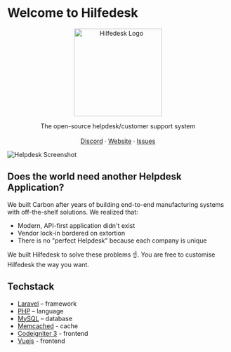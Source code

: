 # Welcome to Hilfedesk


<p align="center">
   <a href="https://www.open.hilfedesk.com">
      <img width="auto" height="200" alt="Hilfedesk Logo" src="https://open.hilfedesk.com/static/images/logo/hilfedesk-logo-webapp.png" />
   </a>
</p>

<p align="center">
    The open-source helpdesk/customer support system
    <br />
    <br />
    <a href="https://discord.gg/yGUJWhNqzy">Discord</a>
    ·
    <a href="https://open.hilfedesk.com">Website</a>
    ·
    <a href="https://github.com/Hilfedesk/hilfedesk/issues">Issues</a>
  </p>
</p>

![Helpdesk Screenshot](https://www.hilfedesk.com/static/images/hilfedesk.png)

## Does the world need another Helpdesk Application?

We built Carbon after years of building end-to-end manufacturing systems with off-the-shelf solutions. We realized that:

- Modern, API-first application didn't exist
- Vendor lock-in bordered on extortion
- There is no "perfect Helpdesk" because each company is unique

We built Hilfedesk to solve these problems ☝️. You are free to customise Hilfedesk the way you want.


## Techstack

- [Laravel](https://laravel.com) – framework
- [PHP](https://www.php.net) – language
- [MySQL](https://www.mysql.com) – database
- [Memcached](https://memcached.org) - cache
- [Codeigniter 3](https://www.codeigniter.com) - frontend
- [Vuejs](https://vuejs.org) - frontend

